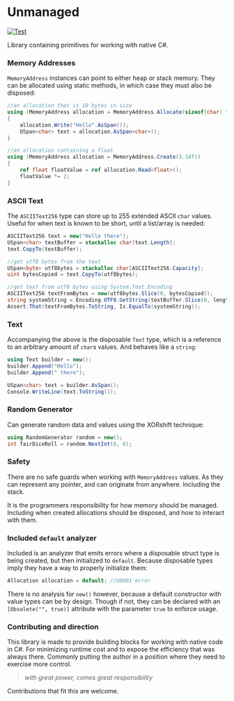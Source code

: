 # Unmanaged

[![Test](https://github.com/game-simulations/unmanaged/actions/workflows/test.yml/badge.svg)](https://github.com/game-simulations/unmanaged/actions/workflows/test.yml)

Library containing primitives for working with native C#.

### Memory Addresses

`MemoryAddress` instances can point to either heap or stack memory. They can be
allocated using static methods, in which case they must also be disposed:
```cs
//an allocation that is 10 bytes in size
using (MemoryAddress allocation = MemoryAddress.Allocate(sizeof(char) * 5))
{
    allocation.Write("Hello".AsSpan());
    USpan<char> text = allocation.AsSpan<char>();
}

//an allocation containing a float
using (MemoryAddress allocation = MemoryAddress.Create(3.14f))
{
    ref float floatValue = ref allocation.Read<float>();
    floatValue *= 2;
}
```

### ASCII Text

The `ASCIIText256` type can store up to 255 extended ASCII `char` values. 
Useful for when text is known to be short, until a list/array is needed:
```cs
ASCIIText256 text = new("Hello there");
USpan<char> textBuffer = stackalloc char[text.Length];
text.CopyTo(textBuffer);

//get utf8 bytes from the text
USpan<byte> utf8bytes = stackalloc char[ASCIIText256.Capacity];
uint bytesCopied = text.CopyTo(utf8bytes);

//get text from utf8 bytes using System.Text.Encoding
ASCIIText256 textFromBytes = new(utf8bytes.Slice(0, bytesCopied));
string systemString = Encoding.UTF8.GetString(textBuffer.Slice(0, length));
Assert.That(textFromBytes.ToString, Is.EqualTo(systemString));
```

### Text

Accompanying the above is the disposable `Text` type, which is a reference to an arbitrary amount of `char`s values.
And behaves like a `string`:
```cs
using Text builder = new();
builder.Append("Hello");
builder.Append(" there");

USpan<char> text = builder.AsSpan();
Console.WriteLine(text.ToString());
```

### Random Generator

Can generate random data and values using the XORshift technique:
```cs
using RandomGenerator random = new();
int fairDiceRoll = random.NextInt(0, 6);
```

### Safety

There are no safe guards when working with `MemoryAddress` values. As they
can represent any pointer, and can originate from anywhere. Including the stack.

It is the programmers responsibility for how memory should be managed. Including
when created allocations should be disposed, and how to interact with them.

### Included `default` analyzer

Included is an analyzer that emits errors where a disposable struct type is 
being created, but then initialized to `default`. Because disposable types 
imply they have a way to properly initialize them:
```cs
Allocation allocation = default; //U0001 error
```

There is no analysis for `new()` however, because a default constructor with
value types can be by design. Though if not, they can be declared with an 
`[Obsolete("", true)]` attribute with the parameter `true` to enforce usage.

### Contributing and direction

This library is made to provide building blocks for working with native code in C#.
For minimizing runtime cost and to expose the efficiency that was always there.
Commonly putting the author in a position where they need to exercise more control.

> _with great power, comes great responsibility_

Contributions that fit this are welcome.